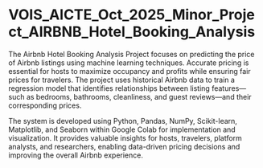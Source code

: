 # VOIS_AICTE_Oct_2025_Minor_Project_AIRBNB_Hotel_Booking_Analysis

The Airbnb Hotel Booking Analysis Project focuses on predicting the price of Airbnb listings using machine learning techniques. Accurate pricing is essential for hosts to maximize occupancy and profits while ensuring fair prices for travelers. The project uses historical Airbnb data to train a regression model that identifies relationships between listing features—such as bedrooms, bathrooms, cleanliness, and guest reviews—and their corresponding prices.

The system is developed using Python, Pandas, NumPy, Scikit-learn, Matplotlib, and Seaborn within Google Colab for implementation and visualization. It provides valuable insights for hosts, travelers, platform analysts, and researchers, enabling data-driven pricing decisions and improving the overall Airbnb experience.
